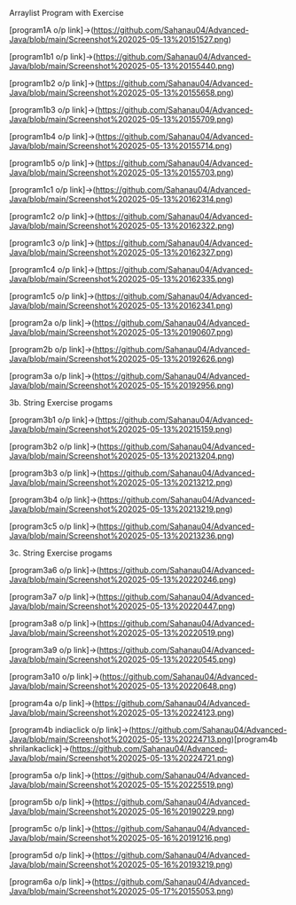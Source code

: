 Arraylist Program with Exercise

[program1A o/p link]->(https://github.com/Sahanau04/Advanced-Java/blob/main/Screenshot%202025-05-13%20151527.png)

[program1b1 o/p link]->(https://github.com/Sahanau04/Advanced-Java/blob/main/Screenshot%202025-05-13%20155440.png)

[program1b2 o/p link]->(https://github.com/Sahanau04/Advanced-Java/blob/main/Screenshot%202025-05-13%20155658.png)

[program1b3 o/p link]->(https://github.com/Sahanau04/Advanced-Java/blob/main/Screenshot%202025-05-13%20155709.png)

[program1b4 o/p link]->(https://github.com/Sahanau04/Advanced-Java/blob/main/Screenshot%202025-05-13%20155714.png)

[program1b5 o/p link]->(https://github.com/Sahanau04/Advanced-Java/blob/main/Screenshot%202025-05-13%20155703.png)

[program1c1 o/p link]->(https://github.com/Sahanau04/Advanced-Java/blob/main/Screenshot%202025-05-13%20162314.png)

[program1c2 o/p link]->(https://github.com/Sahanau04/Advanced-Java/blob/main/Screenshot%202025-05-13%20162322.png)

[program1c3 o/p link]->(https://github.com/Sahanau04/Advanced-Java/blob/main/Screenshot%202025-05-13%20162327.png)

[program1c4 o/p link]->(https://github.com/Sahanau04/Advanced-Java/blob/main/Screenshot%202025-05-13%20162335.png)

[program1c5 o/p link]->(https://github.com/Sahanau04/Advanced-Java/blob/main/Screenshot%202025-05-13%20162341.png)

[program2a o/p link]->(https://github.com/Sahanau04/Advanced-Java/blob/main/Screenshot%202025-05-13%20190607.png)

[program2b o/p link]->(https://github.com/Sahanau04/Advanced-Java/blob/main/Screenshot%202025-05-13%20192626.png)

[program3a o/p link]->(https://github.com/Sahanau04/Advanced-Java/blob/main/Screenshot%202025-05-15%20192956.png)

3b. String Exercise progams

[program3b1 o/p link]->(https://github.com/Sahanau04/Advanced-Java/blob/main/Screenshot%202025-05-13%20215159.png)

[program3b2 o/p link]->(https://github.com/Sahanau04/Advanced-Java/blob/main/Screenshot%202025-05-13%20213204.png)

[program3b3 o/p link]->(https://github.com/Sahanau04/Advanced-Java/blob/main/Screenshot%202025-05-13%20213212.png)

[program3b4 o/p link]->(https://github.com/Sahanau04/Advanced-Java/blob/main/Screenshot%202025-05-13%20213219.png)

[program3c5 o/p link]->(https://github.com/Sahanau04/Advanced-Java/blob/main/Screenshot%202025-05-13%20213236.png)

3c. String Exercise progams

[program3a6 o/p link]->(https://github.com/Sahanau04/Advanced-Java/blob/main/Screenshot%202025-05-13%20220246.png)

[program3a7 o/p link]->(https://github.com/Sahanau04/Advanced-Java/blob/main/Screenshot%202025-05-13%20220447.png)

[program3a8 o/p link]->(https://github.com/Sahanau04/Advanced-Java/blob/main/Screenshot%202025-05-13%20220519.png)

[program3a9 o/p link]->(https://github.com/Sahanau04/Advanced-Java/blob/main/Screenshot%202025-05-13%20220545.png)

[program3a10 o/p link]->(https://github.com/Sahanau04/Advanced-Java/blob/main/Screenshot%202025-05-13%20220648.png)

[program4a o/p link]->(https://github.com/Sahanau04/Advanced-Java/blob/main/Screenshot%202025-05-13%20224123.png)

[program4b indiaclick o/p link]->(https://github.com/Sahanau04/Advanced-Java/blob/main/Screenshot%202025-05-13%20224713.png)[program4b shrilankaclick]->(https://github.com/Sahanau04/Advanced-Java/blob/main/Screenshot%202025-05-13%20224721.png)

[program5a o/p link]->(https://github.com/Sahanau04/Advanced-Java/blob/main/Screenshot%202025-05-15%20225519.png)

[program5b o/p link]->(https://github.com/Sahanau04/Advanced-Java/blob/main/Screenshot%202025-05-16%20190229.png)

[program5c o/p link]->(https://github.com/Sahanau04/Advanced-Java/blob/main/Screenshot%202025-05-16%20191216.png)

[program5d o/p link]->(https://github.com/Sahanau04/Advanced-Java/blob/main/Screenshot%202025-05-16%20193219.png)

[program6a o/p link]->(https://github.com/Sahanau04/Advanced-Java/blob/main/Screenshot%202025-05-17%20155053.png)

